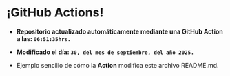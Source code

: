 # ¡GitHub Actions!
* **Repositorio actualizado automáticamente mediante una GitHub Action a las: `06:51:35hrs.`**
* **Modificado el día: `30, del mes de septiembre, del año 2025.`**

* Ejemplo sencillo de cómo la **Action** modifica este archivo README.md.

